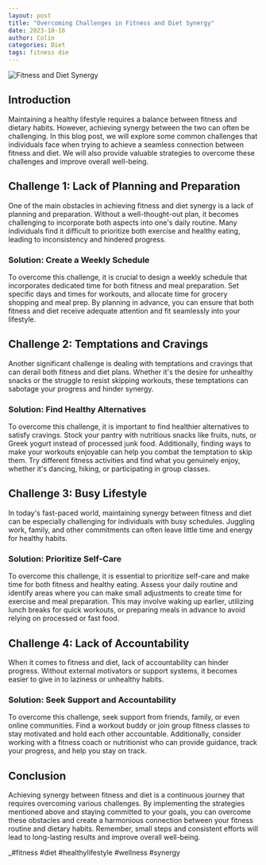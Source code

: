 ```yaml
---
layout: post
title: "Overcoming Challenges in Fitness and Diet Synergy"
date: 2023-10-16
author: Colin
categories: Diet
tags: fitness die
---
```


![Fitness and Diet Synergy](https://source.unsplash.com/1600x900/?fitness,diet)

## Introduction

Maintaining a healthy lifestyle requires a balance between fitness and dietary habits. However, achieving synergy between the two can often be challenging. In this blog post, we will explore some common challenges that individuals face when trying to achieve a seamless connection between fitness and diet. We will also provide valuable strategies to overcome these challenges and improve overall well-being.

## Challenge 1: Lack of Planning and Preparation

One of the main obstacles in achieving fitness and diet synergy is a lack of planning and preparation. Without a well-thought-out plan, it becomes challenging to incorporate both aspects into one's daily routine. Many individuals find it difficult to prioritize both exercise and healthy eating, leading to inconsistency and hindered progress.

### Solution: Create a Weekly Schedule

To overcome this challenge, it is crucial to design a weekly schedule that incorporates dedicated time for both fitness and meal preparation. Set specific days and times for workouts, and allocate time for grocery shopping and meal prep. By planning in advance, you can ensure that both fitness and diet receive adequate attention and fit seamlessly into your lifestyle.

## Challenge 2: Temptations and Cravings

Another significant challenge is dealing with temptations and cravings that can derail both fitness and diet plans. Whether it's the desire for unhealthy snacks or the struggle to resist skipping workouts, these temptations can sabotage your progress and hinder synergy.

### Solution: Find Healthy Alternatives

To overcome this challenge, it is important to find healthier alternatives to satisfy cravings. Stock your pantry with nutritious snacks like fruits, nuts, or Greek yogurt instead of processed junk food. Additionally, finding ways to make your workouts enjoyable can help you combat the temptation to skip them. Try different fitness activities and find what you genuinely enjoy, whether it's dancing, hiking, or participating in group classes.

## Challenge 3: Busy Lifestyle

In today's fast-paced world, maintaining synergy between fitness and diet can be especially challenging for individuals with busy schedules. Juggling work, family, and other commitments can often leave little time and energy for healthy habits.

### Solution: Prioritize Self-Care

To overcome this challenge, it is essential to prioritize self-care and make time for both fitness and healthy eating. Assess your daily routine and identify areas where you can make small adjustments to create time for exercise and meal preparation. This may involve waking up earlier, utilizing lunch breaks for quick workouts, or preparing meals in advance to avoid relying on processed or fast food.

## Challenge 4: Lack of Accountability

When it comes to fitness and diet, lack of accountability can hinder progress. Without external motivators or support systems, it becomes easier to give in to laziness or unhealthy habits.

### Solution: Seek Support and Accountability

To overcome this challenge, seek support from friends, family, or even online communities. Find a workout buddy or join group fitness classes to stay motivated and hold each other accountable. Additionally, consider working with a fitness coach or nutritionist who can provide guidance, track your progress, and help you stay on track.

## Conclusion

Achieving synergy between fitness and diet is a continuous journey that requires overcoming various challenges. By implementing the strategies mentioned above and staying committed to your goals, you can overcome these obstacles and create a harmonious connection between your fitness routine and dietary habits. Remember, small steps and consistent efforts will lead to long-lasting results and improve overall well-being.

\_#fitness #diet #healthylifestyle #wellness #synergy